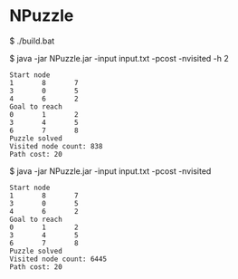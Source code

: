 # NPuzzle

$ ./build.bat

$ java -jar NPuzzle.jar -input input.txt -pcost -nvisited -h 2
````
Start node
1       8       7
3       0       5
4       6       2
Goal to reach
0       1       2
3       4       5
6       7       8
Puzzle solved
Visited node count: 838
Path cost: 20
````
$ java -jar NPuzzle.jar -input input.txt -pcost -nvisited
````
Start node
1       8       7
3       0       5
4       6       2
Goal to reach
0       1       2
3       4       5
6       7       8
Puzzle solved
Visited node count: 6445
Path cost: 20
